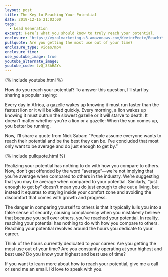 ```yaml
---
layout: post
title: The Key to Reaching Your Potential
date: 2019-12-16 21:03:00
tags:
  - Lead Generation
excerpt: Here’s what you should know to truly reach your potential.
enclosure: 'https://vyralmarketing.s3.amazonaws.com/Kevin+Peete/Reach+Your+Potential.mp4'
pullquote: Are you getting the most use out of your time?
enclosure_type: video/mp4
enclosure_time:
use_youtube_image: true
youtube_alternate_image:
youtube_code: tvQ_33AHAYs
---
```


{% include youtube.html %}

How do you reach your potential? To answer this question, I’ll start by sharing a popular saying:&nbsp;

Every day in Africa, a gazelle wakes up knowing it must run faster than the fastest lion or it will be killed quickly. Every morning, a lion wakes up knowing it must outrun the slowest gazelle or it will starve to death. It doesn’t matter whether you’re a lion or a gazelle: When the sun comes up, you better be running.&nbsp;

Now, I’ll share a quote from Nick Saban: “People assume everyone wants to reach their potential and be the best they can be. I’ve concluded that most only want to be average and do just enough to get by.”

{% include pullquote.html %}

Realizing your potential has nothing to do with how you compare to others. Now, don’t get offended by the word “average”—we’re not implying that you’re average when compared to others in the industry. We’re suggesting that you may be average when compared to your potential. Similarly, “just enough to get by” doesn’t mean you do just enough to eke out a living, but instead it equates to staying inside your comfort zone and avoiding the discomfort that comes with growth and progress.&nbsp;

The danger in comparing yourself to others is that it typically lulls you into a false sense of security, causing complacency when you mistakenly believe that because you sell over others, you’ve reached your potential. In reality, reaching your potential has nothing to do with how you compare to others. Reaching your potential revolves around the hours you dedicate to your career.

Think of the hours currently dedicated to your career. Are you getting the most use out of your time? Are you constantly operating at your highest and best use? Do you know your highest and best use of time?&nbsp;

If you want to learn more about how to reach your potential, give me a call or send me an email. I’d love to speak with you.&nbsp;<br>&nbsp;

&nbsp;